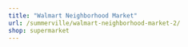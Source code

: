 ```yaml
---
title: "Walmart Neighborhood Market"
url: /summerville/walmart-neighborhood-market-2/
shop: supermarket
---
```


